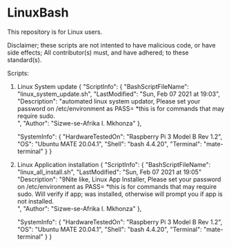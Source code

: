# LinuxBash

This repository is for Linux users.

Disclaimer; these scripts are not intented to have malicious code, or have side effects;
All contributor(s) must, and have adhered; to these standard(s). 

Scripts:

1. Linux System update
{
	"ScriptInfo": {
			"BashScriptFileName": "linux_system_update.sh",
			"LastModified": "Sun, Feb 07 2021 at 19:03",
            "Description": "automated linux system updator,
             Please set your password on /etc/environment as PASS=<your system password>
             *this is for commands that may require sudo.               
            ",
            "Author": "Sizwe-se-Afrika I. Mkhonza"
    },

	"SystemInfo": {
			"HardwareTestedOn": "Raspberry Pi 3 Model B Rev 1.2",
			"OS": "Ubuntu MATE 20.04.1",
			"Shell": "bash 4.4.20",
			"Terminal": "mate-terminal"
    }
}


2. Linux Application installation
{
	"ScriptInfo": {
			"BashScriptFileName": "linux_all_install.sh",
			"LastModified": "Sun, Feb 07 2021 at 19:05"
            "Description": "9Nite like, Linux App Installer,
             Please set your password on /etc/environment as PASS=<your system password>
             *this is for commands that may require sudo.
             Will verify if app; was installed,
             otherwise will prompt you if app is not installed.               
            ",
            "Author": "Sizwe-se-Afrika I. Mkhonza"
    },

	"SystemInfo": {
			"HardwareTestedOn": "Raspberry Pi 3 Model B Rev 1.2",
			"OS": "Ubuntu MATE 20.04.1",
			"Shell": "bash 4.4.20",
			"Terminal": "mate-terminal"
    }
}

